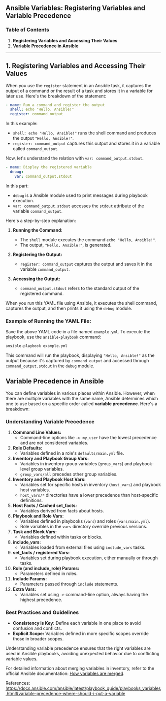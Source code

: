 ## Ansible Variables: Registering Variables and Variable Precedence

### Table of Contents

1. **Registering Variables and Accessing Their Values**
2. **Variable Precedence in Ansible**

---

## 1. Registering Variables and Accessing Their Values

When you use the `register` statement in an Ansible task, it captures the output of a command or the result of a task and stores it in a variable for later use. Here's the breakdown of the statement:

```yaml
- name: Run a command and register the output
  shell: echo "Hello, Ansible!"
  register: command_output
```

In this example:
- `shell: echo "Hello, Ansible!"` runs the shell command and produces the output `"Hello, Ansible!"`.
- `register: command_output` captures this output and stores it in a variable called `command_output`.

Now, let's understand the relation with `var: command_output.stdout`.

```yaml
- name: Display the registered variable
  debug:
    var: command_output.stdout
```

In this part:
- `debug` is a Ansible module used to print messages during playbook execution.
- `var: command_output.stdout` accesses the `stdout` attribute of the variable `command_output`.

Here's a step-by-step explanation:

1. **Running the Command:**
   - The `shell` module executes the command `echo "Hello, Ansible!"`.
   - The output, `"Hello, Ansible!"`, is generated.

2. **Registering the Output:**
   - `register: command_output` captures the output and saves it in the variable `command_output`.

3. **Accessing the Output:**
   - `command_output.stdout` refers to the standard output of the registered command.

When you run this YAML file using Ansible, it executes the shell command, captures the output, and then prints it using the `debug` module.

### Example of Running the YAML File:

Save the above YAML code in a file named `example.yml`. To execute the playbook, use the `ansible-playbook` command:

```bash
ansible-playbook example.yml
```

This command will run the playbook, displaying `"Hello, Ansible!"` as the output because it's captured by `command_output` and accessed through `command_output.stdout` in the `debug` module.

## Variable Precedence in Ansible

You can define variables in various places within Ansible. However, when there are multiple variables with the same name, Ansible determines which one to use based on a specific order called **variable precedence**. Here's a breakdown:

### Understanding Variable Precedence

1. **Command Line Values:**
   - Command-line options like `-u my_user` have the lowest precedence and are not considered variables.
2. **Role Defaults:**
   - Variables defined in a role's `defaults/main.yml` file.
3. **Inventory and Playbook Group Vars:**
   - Variables in inventory group variables (`group_vars`) and playbook-level group variables.
   - `group_vars/all` precedes other group variables.
4. **Inventory and Playbook Host Vars:**
   - Variables set for specific hosts in inventory (`host_vars`) and playbook host variables.
   - `host_vars/*` directories have a lower precedence than host-specific definitions.
5. **Host Facts / Cached set_facts:**
   - Variables derived from facts about hosts.
6. **Playbook and Role Vars:**
   - Variables defined in playbooks (`vars`) and roles (`vars/main.yml`).
   - Role variables in the `vars` directory override previous versions.
7. **Task and Block Vars:**
   - Variables defined within tasks or blocks.
8. **include_vars:**
   - Variables loaded from external files using `include_vars` tasks.
9. **set_facts / registered Vars:**
   - Variables set during playbook execution, either manually or through tasks.
10. **Role (and include_role) Params:**
    - Parameters defined in roles.
11. **Include Params:**
    - Parameters passed through `include` statements.
12. **Extra Vars:**
    - Variables set using `-e` command-line option, always having the highest precedence.

### Best Practices and Guidelines

- **Consistency is Key:** Define each variable in one place to avoid confusion and conflicts.
- **Explicit Scope:** Variables defined in more specific scopes override those in broader scopes.

Understanding variable precedence ensures that the right variables are used in Ansible playbooks, avoiding unexpected behavior due to conflicting variable values.

For detailed information about merging variables in inventory, refer to the official Ansible documentation: [How variables are merged](https://docs.ansible.com/ansible/latest/user_guide/intro_inventory.html#how-variables-are-merged).

References: https://docs.ansible.com/ansible/latest/playbook_guide/playbooks_variables.html#variable-precedence-where-should-i-put-a-variable
